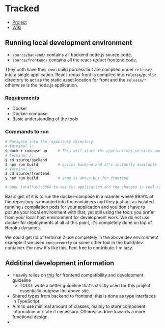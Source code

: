 # Tracked

* [Project](https://github.com/mikaturunen/tracked/projects/1)
* [Wiki](https://github.com/mikaturunen/tracked/wiki)

## Running local development environment

* `source/backend/` contains all backend node.js source code.
* `source/frontend/` contains all the react-reduct frontend code.

They both have their own build porcess but are compiled under `release/` into a single application. React-redux front is compiled into `release/public` directory to act as the static asset location for front and the `release/*` otherwise is the node.js application.

### Requirements

* Docker
* Docker-compose
* Basic understanding of the tools

### Commands to run

```bash
# Navigate into the repository directory.
# Terminal 1:
$ docker-compose up     # This will start the applications services and mount the local environment inside it
# Terminal 2:
$ cd source/backend
$ npm run build         # builds backend and it's instantly available .
# Terminal 3:
$ cd source/frontend
$ npm run build         # Same as above but for frontend

# Open localhost:8080 to see the application and the changes in real-time
```

Basic gist of it is to run the docker-compose in a manner where 99.9% of the repository is mounted into the containers and they just act as isolated running / compilation pods for your application and you don't have to pollute your local environment with that, yet still using the tools you prefer from your local host environment for development work. We do not use docker for deployments at all at this point, it's completely done on top of Heroku dynamos.

We could get rid of terminal 2 use completely in the above dev environment example if we used `concurrently` or some other tool in the build/dev container. For now it's like this. Feel free to contribute. I'm lazy.

## Additinal development information

* Heavily relies on [this](https://github.com/piotrwitek/react-redux-typescript-guide) for frontend compatibility and development guideline
  * TODO: write a better guideline that's strictly used for this project, essentially outgrow the above site.
* Shared types from backend to frontend, this is done as type interfaces in TypeScript.
* Aim to use minimal amount of classes, mainly to store component information or state if necessary. Otherwise drive towards a more functional design.
*
